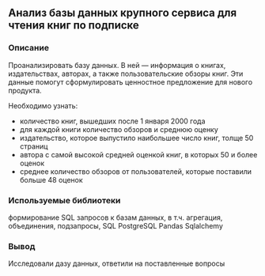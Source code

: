 ## Анализ базы данных крупного сервиса для чтения книг по подписке

### Описание
Проанализировать базу данных. В ней — информация о книгах, издательствах, авторах, а также пользовательские обзоры книг. Эти данные помогут сформулировать ценностное предложение для нового продукта.

Необходимо узнать:
- количество книг, вышедших после 1 января 2000 года
- для каждой книги количество обзоров и среднюю оценку
- издательство, которое выпустило наибольшее число книг, толще 50 страниц
- автора с самой высокой средней оценкой книг, в которых 50 и более оценок
- среднее количество обзоров от пользователей, которые поставили больше 48 оценок

### Используемые библиотеки
формирование SQL запросов к базам данных, в т.ч. агрегация, объединения, подзапросы, SQL PostgreSQL Pandas Sqlalchemy

### Вывод
Исследовали дазу данных, ответили на поставленные вопросы
